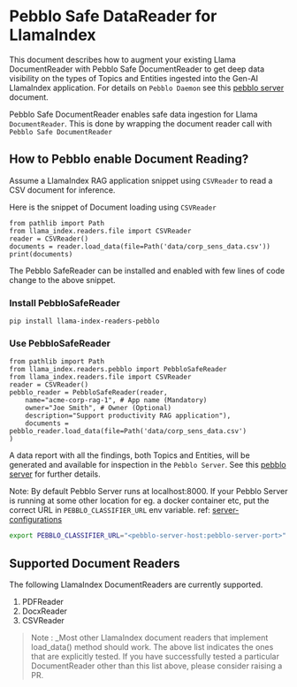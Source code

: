 # Pebblo Safe DataReader for LlamaIndex

This document describes how to augment your existing Llama DocumentReader with Pebblo Safe DocumentReader to get deep data visibility on the types of Topics and Entities ingested into the Gen-AI LlamaIndex application. For details on `Pebblo Daemon` see this [pebblo server](daemon.md) document.

Pebblo Safe DocumentReader enables safe data ingestion for Llama `DocumentReader`. This is done by wrapping the document reader call with `Pebblo Safe DocumentReader`

## How to Pebblo enable Document Reading?

Assume a LlamaIndex RAG application snippet using `CSVReader` to read a CSV document for inference.

Here is the snippet of Document loading using `CSVReader`

```
from pathlib import Path
from llama_index.readers.file import CSVReader
reader = CSVReader()
documents = reader.load_data(file=Path('data/corp_sens_data.csv'))
print(documents)
```

The Pebblo SafeReader can be installed and enabled with few lines of code change to the above snippet.

### Install PebbloSafeReader

```
pip install llama-index-readers-pebblo
```

### Use PebbloSafeReader

```
from pathlib import Path
from llama_index.readers.pebblo import PebbloSafeReader
from llama_index.readers.file import CSVReader
reader = CSVReader()
pebblo_reader = PebbloSafeReader(reader,
    name="acme-corp-rag-1", # App name (Mandatory)
    owner="Joe Smith", # Owner (Optional)
    description="Support productivity RAG application"),
    documents = pebblo_reader.load_data(file=Path('data/corp_sens_data.csv')
)
```

A data report with all the findings, both Topics and Entities, will be generated and available for inspection in the `Pebblo Server`. See this [pebblo server](daemon.md) for further details.

Note: By default Pebblo Server runs at localhost:8000. If your Pebblo Server is running at some other location for eg. a docker container etc, put the correct URL in `PEBBLO_CLASSIFIER_URL` env variable. ref: [server-configurations](config.md#server)

```bash
export PEBBLO_CLASSIFIER_URL="<pebblo-server-host:pebblo-server-port>"
```

## Supported Document Readers

The following LlamaIndex DocumentReaders are currently supported.

1. PDFReader
1. DocxReader
1. CSVReader


> Note : _Most other LlamaIndex document readers that implement load_data() method should work. The above list indicates the ones that are explicitly tested. If you have successfully tested a particular DocumentReader other than this list above, please consider raising a PR.